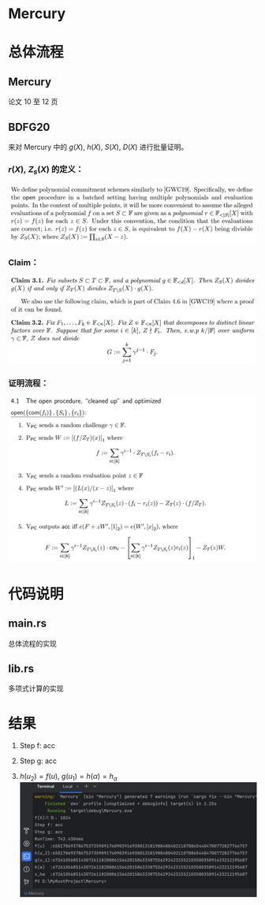 # Mercury

# 总体流程
## Mercury
论文 10 至 12 页

## BDFG20
来对 Mercury 中的 $g(X),\ h(X),\ S(X),\  D(X)$ 进行批量证明。

### $r(X),\ Z_s(X)$ 的定义：

![alt text](figure\image.png)

### Claim：

![alt text](figure\image-1.png)

### 证明流程：

![alt text](figure\image-2.png)

# 代码说明

## main.rs
总体流程的实现

## lib.rs
多项式计算的实现

# 结果
1. Step f: acc

2. Step g: acc

3. $h(u_2)=f(u),\ g(u_1)=h(\alpha)=h_{\alpha}$ 
![alt text](figure\image-3.png)